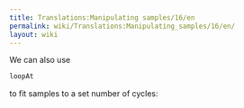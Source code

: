 ```yaml
---
title: Translations:Manipulating samples/16/en
permalink: wiki/Translations:Manipulating_samples/16/en/
layout: wiki
---
```


We can also use

``` Haskell
loopAt
```

to fit samples to a set number of cycles:
